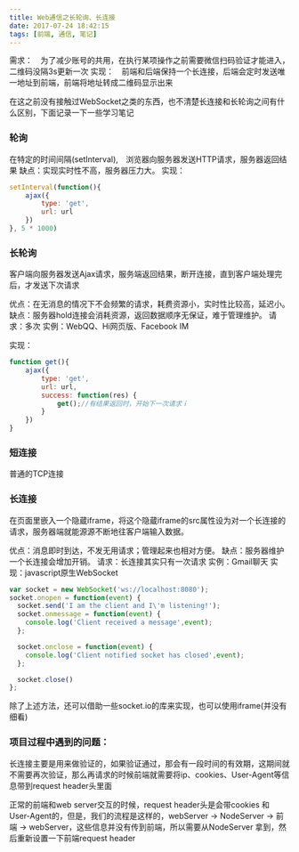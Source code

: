 ```yaml
---
title: Web通信之长轮询、长连接
date: 2017-07-24 18:42:15
tags: [前端, 通信, 笔记]
---
```


需求：　为了减少账号的共用，在执行某项操作之前需要微信扫码验证才能进入，二维码没隔3s更新一次
实现：　前端和后端保持一个长连接，后端会定时发送唯一地址到前端，前端将地址转成二维码显示出来


在这之前没有接触过WebSocket之类的东西，也不清楚长连接和长轮询之间有什么区别，下面记录一下一些学习笔记


### 轮询
在特定的时间间隔(setInterval),　浏览器向服务器发送HTTP请求，服务器返回结果
缺点：实现实时性不高，服务器压力大。
实现：

```javascript
setInterval(function(){
	ajax({
		type: 'get',
		url: url
	})
}, 5 * 1000)
```

### 长轮询
客户端向服务器发送Ajax请求，服务端返回结果，断开连接，直到客户端处理完后，才发送下次请求
<!--more-->
优点：在无消息的情况下不会频繁的请求，耗费资源小，实时性比较高，延迟小。
缺点：服务器hold连接会消耗资源，返回数据顺序无保证，难于管理维护。 
请求：多次
实例：WebQQ、Hi网页版、Facebook IM

实现：

```javascript
function get(){
	ajax({
		type: 'get',
		url: url,
		success: function(res) {
			get();//有结果返回时，开始下一次请求ｉ
		}
	})
}
```

### 短连接
普通的TCP连接

### 长连接
在页面里嵌入一个隐蔵iframe，将这个隐蔵iframe的src属性设为对一个长连接的请求，服务器端就能源源不断地往客户端输入数据。

优点：消息即时到达，不发无用请求；管理起来也相对方便。 
缺点：服务器维护一个长连接会增加开销。 
请求：长连接其实只有一次请求
实例：Gmail聊天
实现：javascript原生WebSocket
```javascript
var socket = new WebSocket('ws://localhost:8080'); 
socket.onopen = function(event) { 
  socket.send('I am the client and I\'m listening!'); 
  socket.onmessage = function(event) { 
    console.log('Client received a message',event); 
  }; 

  socket.onclose = function(event) { 
    console.log('Client notified socket has closed',event); 
  }; 

  socket.close() 
};
```
除了上述方法，还可以借助一些socket.io的库来实现，也可以使用iframe(并没有细看)


### 项目过程中遇到的问题：
长连接主要是用来做验证的，如果验证通过，那会有一段时间的有效期，这期间就不需要再次验证，那么再请求的时候前端就需要将ip、cookies、User-Agent等信息带到request header头里面

正常的前端和web server交互的时候，request header头是会带cookies 和 User-Agent的，但是，我们的流程是这样的，webServer -> NodeServer -> 前端 -> webServer，这些信息并没有传到前端，所以需要从NodeServer 拿到，然后重新设置一下前端request header

